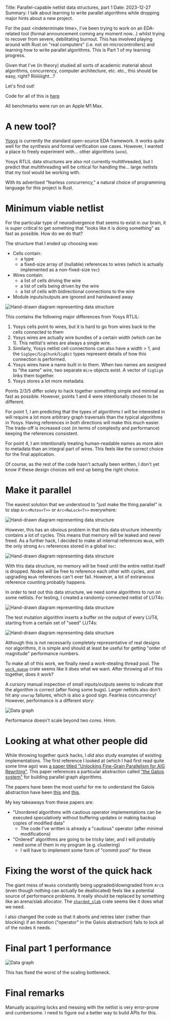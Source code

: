 Title: Parallel-capable netlist data structures, part 1
Date: 2023-12-27
Summary: I talk about learning to write parallel algorithms while dropping major hints about a new project.

For the past &lt;indeterminate time&gt;, I've been trying to work on an EDA-related tool (formal announcement coming any moment now...) whilst trying to recover from severe, debilitating burnout. This has involved playing around with Rust on "real computers" (i.e. not on microcontrollers) and learning how to write parallel algorithms. This is Part 1 of my learning progress.

Given that I've (in theory) studied all sorts of academic material about algorithms, concurrency, computer architecture, etc. etc., this should be easy, right? Riiiiiiiight...?

Let's find out!

Code for all of this is [here](https://github.com/ArcaneNibble/SiCl4/tree/throwaway)

All benchmarks were run on an Apple M1 Max.

# A new tool?

[Yosys](https://github.com/YosysHQ/yosys) is currently the standard open-source EDA framework. It works quite well for the synthesis and formal verification use cases. However, I wanted a place to freely experiment with... other algorithms (<small>*wink*</small>).

Yosys RTLIL data structures are also not currently multithreaded, but I predict that multithreading will be critical for handling the... large netlists that my tool would be working with.

With its advertised "fearless concurrency," a natural choice of programming language for this project is Rust.

# Minimum viable netlist

For the particular type of neurodivergence that seems to exist in our brain, it is *super* critical to get something that "looks like it is doing something" as fast as possible. How do we do that?

The structure that I ended up choosing was:

* Cells contain:
    * a type
    * a fixed-size array of (nullable) references to wires (which is actually implemented as a non-fixed-size `Vec`)
* Wires contain:
    * a list of cells driving the wire
    * a list of cells being driven by the wire
    * a list of cells with bidirectional connections to the wire
* Module inputs/outputs are ignored and handwaved away

<img src="{static}/images/netlist-basic.svg" alt="Hand-drawn diagram representing data structure" class="needsbg">

This contains the following major differences from Yosys RTLIL:

1. Yosys cells point to wires, but it is hard to go from wires back to the cells connected to them
2. Yosys wires are actually wire bundles of a certain width (which can be 1). This netlist's wires are always a single wire.
3. Similarly, Yosys netlist cell connections can also have a width > 1, and the `SigSpec`/`SigChunk`/`SigBit` types represent details of how this connection is performed.
4. Yosys wires have a name built in to them. When two names are assigned to "the same" wire, two separate `Wire` objects exist. A vector of `SigSig`s links them together.
5. Yosys stores a lot more metadata.

Points 2/3/5 differ solely to hack together something simple and minimal as fast as possible. However, points 1 and 4 were intentionally chosen to be different.

For point 1, I am predicting that the types of algorithms I will be interested in will require a lot more arbitrary graph traversals than the typical algorithms in Yosys. Having references in both directions will make this much easier. The trade-off is increased cost (in terms of complexity and performance) keeping the references consistent.

For point 4, I am intentionally treating human-readable names as more akin to metadata than an integral part of wires. This feels like the correct choice for the final application.

Of course, as the rest of the code hasn't actually been written, I don't yet know if these design choices will end up being the right choice.

# Make it parallel

The easiest solution that we understood to "just make the thing parallel" is to slap `Arc<Mutex<T>>` or `Arc<RwLock<T>>` everywhere:

<img src="{static}/images/netlist-with-arc-rwlock.svg" alt="Hand-drawn diagram representing data structure" class="needsbg">

However, this has an obvious problem in that this data structure inherently contains a lot of cycles. This means that memory will be leaked and never freed. As a further hack, I decided to make all internal references `Weak`, with the only strong `Arc` references stored in a global `Vec`:

<img src="{static}/images/netlist-with-weak.svg" alt="Hand-drawn diagram representing data structure" class="needsbg">

With this data structure, no memory will be freed until the entire netlist itself is dropped. Nodes will be free to reference each other with cycles, and upgrading `Weak` references can't ever fail. However, a lot of extraneous reference counting probably happens.

In order to test out this data structure, we need some algorithms to run on some netlists. For testing, I created a randomly-connected netlist of LUT4s:

<img src="{static}/images/netlist-lut4.svg" alt="Hand-drawn diagram representing data structure" class="needsbg">

The test mutation algorithm inserts a buffer on the output of every LUT4, starting from a certain set of "seed" LUT4s:

<img src="{static}/images/netlist-lut4-buf.svg" alt="Hand-drawn diagram representing data structure" class="needsbg">

Although this is not necessarily completely representative of real designs nor algorithms, it is simple and should at least be useful for getting "order of magnitude" performance numbers.

To make all of this work, we finally need a work-stealing thread pool. The [`work_queue`](https://docs.rs/work-queue/latest/work_queue/) crate seems like it does what we want. After throwing all of this together, does it work?

A cursory manual inspection of small inputs/outputs seems to indicate that the algorithm is correct (after fixing some bugs). Larger netlists also don't hit any `unwrap` failures, which is also a good sign. Fearless concurrency! However, performance is a different story:

![Data graph]({static}/images/netlist-phase1-rwlock.png)

Performance doesn't scale beyond two cores. Hmm.

# Looking at what other people did

While throwing together quick hacks, I *did* also study examples of existing implementations. The first reference I looked at (which I had first read quite some time ago) was [a paper titled "Unlocking Fine-Grain Parallelism for AIG Rewriting"](https://people.eecs.berkeley.edu/~alanmi/publications/2018/iccad18_rwr.pdf). This paper references a particular abstraction called ["the Galois system"](https://iss.oden.utexas.edu/?p=projects/galois) for building parallel graph algorithms.

The papers have been the most useful for me to understand the Galois abstraction have been [this](https://iss.oden.utexas.edu/Publications/Papers/pingali11.pdf) and [this](https://sci-hub.wf/10.1145/1250734.1250759).

My key takeaways from these papers are:

* "Unordered algorithms with cautious operator implementations
can be executed speculatively without buffering updates or making
backup copies of modified data"
    * The code I've written is already a "cautious" operator (after minimal modifications)
* "Ordered" algorithms are going to be tricky later, and I will probably need some of them in my program (e.g. clustering)
    * I will have to implement some form of "commit pool" for these

# Fixing the worst of the quick hack

The giant mess of `Weak`s constantly being upgraded/downgraded from `Arc`s (even though nothing can actually be deallocated) feels like a potential source of performance problems. It really should be replaced by something like an arena/slab allocator. The [`sharded_slab`](https://docs.rs/sharded-slab/latest/sharded_slab/) crate seems like it does what we need.

I also changed the code so that it aborts and retries later (rather than blocking) if an iteration ("operator" in the Galois abstraction) fails to lock all of the nodes it needs.

# Final part 1 performance

![Data graph]({static}/images/netlist-phase1-slab.png)

This has fixed the worst of the scaling bottleneck.

# Final remarks

Manually acquiring locks and messing with the netlist is very error-prone and cumbersome. I need to figure out a better way to build APIs for this.
